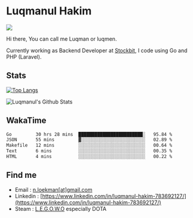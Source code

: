 
# Luqmanul Hakim

![](https://komarev.com/ghpvc/?username=luqman-v1)

Hi there, You can call me Luqman or luqmen.

Currently working as Backend Developer at [Stockbit](https://stockbit.com/), I code using Go and PHP (Laravel).
## Stats

[![Top Langs](https://github-readme-stats.vercel.app/api/top-langs/?username=luqman-v1&layout=compact)](https://github.com/anuraghazra/github-readme-stats)

![Luqmanul's Github Stats](https://github-readme-stats.vercel.app/api?username=luqman-v1&show_icons=true)


## WakaTime 

<!--START_SECTION:waka-->

```txt
Go         30 hrs 28 mins  ████████████████████████░   95.84 %
JSON       55 mins         ▓░░░░░░░░░░░░░░░░░░░░░░░░   02.89 %
Makefile   12 mins         ░░░░░░░░░░░░░░░░░░░░░░░░░   00.64 %
Text       6 mins          ░░░░░░░░░░░░░░░░░░░░░░░░░   00.35 %
HTML       4 mins          ░░░░░░░░░░░░░░░░░░░░░░░░░   00.22 %
```

<!--END_SECTION:waka-->


## Find me 

- Email : [n.loekman[at]gmail.com](mailto:n.loekman@gmail.com)
- Linkedin : [https://www.linkedin.com/in/luqmanul-hakim-783692127/](https://www.linkedin.com/in/luqmanul-hakim-783692127/)
- Steam : [L.E.G.O.W.O](https://steamcommunity.com/id/fuukmans) especially DOTA


